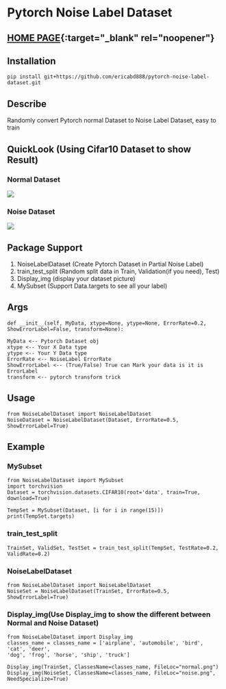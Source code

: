 
# Pytorch Noise Label Dataset
## [HOME PAGE](https://ericabd888.github.io/pytorch-noise-label-dataset/){:target="_blank" rel="noopener"}
## Installation
```bash=
pip install git+https://github.com/ericabd888/pytorch-noise-label-dataset.git
```
## Describe 
Randomly convert Pytorch normal Dataset to Noise Label Dataset, easy to train
## QuickLook (Using Cifar10 Dataset to show Result)
### Normal Dataset
![](https://i.imgur.com/DAIwzeU.png)
### Noise Dataset
![](https://i.imgur.com/RsDw9Gn.png)
## Package Support
1. NoiseLabelDataset (Create Pytorch Dataset in Partial Noise Label)
2. train_test_split (Random split data in Train, Validation(if you need), Test)
3. Display_img (display your dataset picture)
4. MySubset (Support Data.targets to see all your label)
## Args

```python=
def __init__(self, MyData, xtype=None, ytype=None, ErrorRate=0.2, ShowErrorLabel=False, transform=None): 

MyData <-- Pytorch Dataset obj
xtype <-- Your X Data type
ytype <-- Your Y Data type
ErrorRate <-- NoiseLabel ErrorRate
ShowErrorLabel <-- (True/False) True can Mark your data is it is ErrorLabel
transform <-- pytorch transform trick
```

## Usage

```python=
from NoiseLabelDataset import NoiseLabelDataset
NoiseDataset = NoiseLabelDataset(Dataset, ErrorRate=0.5, ShowErrorLabel=True)
```
## Example
### MySubset

```python=
from NoiseLabelDataset import MySubset
import torchvision
Dataset = torchvision.datasets.CIFAR10(root='data', train=True, download=True)

TempSet = MySubset(Dataset, [i for i in range(15)])
print(TempSet.targets)
```
### train_test_split

```python=
TrainSet, ValidSet, TestSet = train_test_split(TempSet, TestRate=0.2, ValidRate=0.2)
```
### NoiseLabelDataset

```python=
from NoiseLabelDataset import NoiseLabelDataset
NoiseSet = NoiseLabelDataset(TrainSet, ErrorRate=0.5, ShowErrorLabel=True)
```
### Display_img(Use Display_img to show the different between Normal and Noise Dataset)

```python=
from NoiseLabelDataset import Display_img
classes_name = classes_name = ['airplane', 'automobile', 'bird', 'cat', 'deer', 
'dog', 'frog', 'horse', 'ship', 'truck']

Display_img(TrainSet, ClassesName=classes_name, FileLoc="normal.png")
Display_img(NoiseSet, ClassesName=classes_name, FileLoc="noise.png", NeedSpecialize=True)
```
